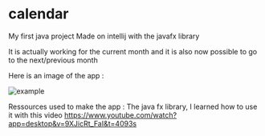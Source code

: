 # calendar
My first java project
Made on intellij with the javafx library

It is actually working for the current month and it is also now possible to go to the next/previous month

Here is an image of the app :

![example](https://github.com/Clement-Vazeille/Calendar_javafx/assets/118741151/00898178-a4b8-4e7f-8cf2-3ffe137f0f4a)

Ressources used to make the app : 
The java fx library, I learned how to use it with this video
https://www.youtube.com/watch?app=desktop&v=9XJicRt_FaI&t=4093s

